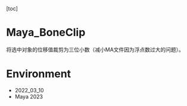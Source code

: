 [toc]

# Maya_BoneClip

将选中对象的位移值裁剪为三位小数（减小MA文件因为浮点数过大的问题）。

# Environment
- 2022_03_10
- Maya 2023
